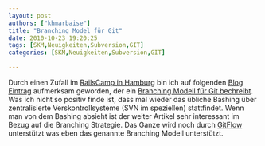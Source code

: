 ```yaml
---
layout: post
authors: ["khmarbaise"]
title: "Branching Model für Git"
date: 2010-10-23 19:20:25
tags: [SKM,Neuigkeiten,Subversion,GIT]
categories: [SKM,Neuigkeiten,Subversion,GIT]

---
```

Durch einen Zufall im <a href="http://railscamp-hamburg.de/">RailsCamp in Hamburg</a> bin ich auf folgenden <a href="http://nvie.com/posts/a-successful-git-branching-model/">Blog Eintrag</a> aufmerksam geworden, der ein <a href="http://nvie.com/posts/a-successful-git-branching-model/">Branching Modell für Git bechreibt</a>. Was ich nicht so positiv finde ist, dass mal wieder das übliche Bashing über zentralisierte Verskontrollsysteme (SVN im speziellen) stattfindet. Wenn man von dem Bashing absieht ist der weiter Artikel sehr interessant im Bezug auf die Branching Strategie. Das Ganze wird noch durch <a href="http://github.com/nvie/gitflow">GitFlow</a> unterstützt was eben das genannte Branching Modell unterstützt.

